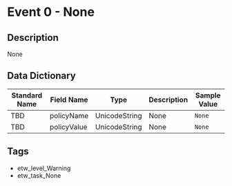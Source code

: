 # Event 0 - None

## Description
None

## Data Dictionary
|Standard Name|Field Name|Type|Description|Sample Value|
|---|---|---|---|---|
|TBD|policyName|UnicodeString|None|`None`|
|TBD|policyValue|UnicodeString|None|`None`|

## Tags
* etw_level_Warning
* etw_task_None